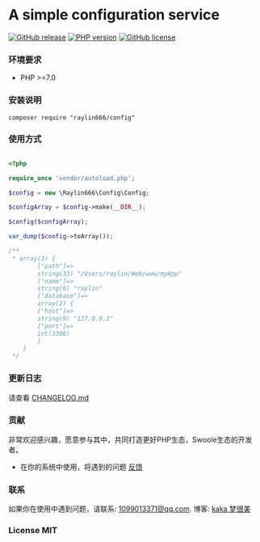 # A simple configuration service

[![GitHub release](https://img.shields.io/github/release/raylin666/config.svg)](https://github.com/raylin666/config/releases)
[![PHP version](https://img.shields.io/badge/php-%3E%207.0-orange.svg)](https://github.com/php/php-src)
[![GitHub license](https://img.shields.io/badge/license-MIT-blue.svg)](#LICENSE)

### 环境要求

* PHP >=7.0

### 安装说明

```
composer require "raylin666/config"
```

### 使用方式

```php

<?php

require_once 'vendor/autoload.php';

$config = new \Raylin666\Config\Config;

$configArray = $config->make(__DIR__);

$config($configArray);

var_dump($config->toArray());

/**
 * array(3) {
        ["path"]=>
        string(33) "/Users/raylin/Web/www/myApp"
        ["name"]=>
        string(6) "raylin"
        ["database"]=>
        array(2) {
        ["host"]=>
        string(9) "127.0.0.1"
        ["port"]=>
        int(3306)
        }
    }   
 */

```

### 更新日志

请查看 [CHANGELOG.md](CHANGELOG.md)

### 贡献

非常欢迎感兴趣，愿意参与其中，共同打造更好PHP生态，Swoole生态的开发者。

* 在你的系统中使用，将遇到的问题 [反馈](https://github.com/raylin666/config/issues)

### 联系

如果你在使用中遇到问题，请联系: [1099013371@qq.com](mailto:1099013371@qq.com). 博客: [kaka 梦很美](http://www.ls331.com)

### License MIT
